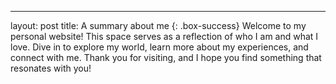 ---
layout: post
title: A summary about me
{: .box-success}
Welcome to my personal website! This space serves as a reflection of who I am and what I love. Dive in to explore my world, learn more about my experiences, and connect with me. Thank you for visiting, and I hope you find something that resonates with you!
